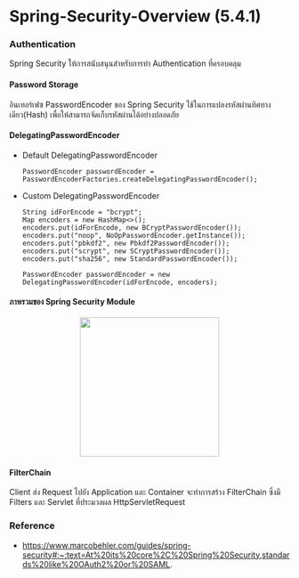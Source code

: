 # Spring-Security-Overview (5.4.1)

### Authentication

Spring Security ให้การสนับสนุนสำหรับการทำ Authentication ที่ครอบคลุม 

#### Password Storage

อินเทอร์เฟซ PasswordEncoder ของ Spring Security ใช้ในการแปลงรหัสผ่านทิศทางเดียว(Hash) เพื่อให้สามารถจัดเก็บรหัสผ่านได้อย่างปลอดภัย

#### DelegatingPasswordEncoder

- Default DelegatingPasswordEncoder

      PasswordEncoder passwordEncoder = PasswordEncoderFactories.createDelegatingPasswordEncoder();

- Custom DelegatingPasswordEncoder

      String idForEncode = "bcrypt";
      Map encoders = new HashMap<>();
      encoders.put(idForEncode, new BCryptPasswordEncoder());
      encoders.put("noop", NoOpPasswordEncoder.getInstance());
      encoders.put("pbkdf2", new Pbkdf2PasswordEncoder());
      encoders.put("scrypt", new SCryptPasswordEncoder());
      encoders.put("sha256", new StandardPasswordEncoder());

      PasswordEncoder passwordEncoder = new DelegatingPasswordEncoder(idForEncode, encoders);

#### ภาพรวมของ Spring Security Module

<p align="center">
  <img src="https://user-images.githubusercontent.com/15135199/95062787-a3504d80-0727-11eb-92a9-90e12434b9f8.png" width="250">
</p>

 #### FilterChain
 
 Client ส่ง Request ไปยัง Application และ Container จะทำการสร้าง FilterChain ซึ่งมี Filters และ Servlet ที่ประมวลผล HttpServletRequest 
 
 
 ### Reference
 
 - https://www.marcobehler.com/guides/spring-security#:~:text=At%20its%20core%2C%20Spring%20Security,standards%20like%20OAuth2%20or%20SAML.
